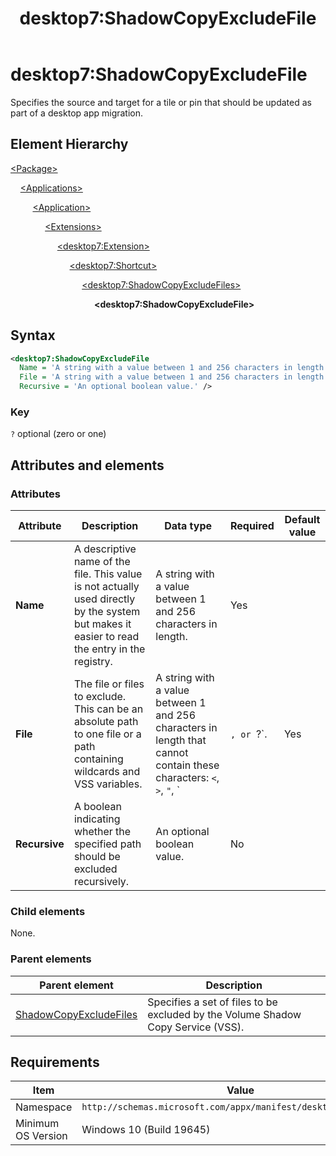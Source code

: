 ﻿---
title: desktop7:ShadowCopyExcludeFile
description: Specifies a file to be excluded by the Volume Shadow Copy Service (VSS).
ms.date: 10/15/2021
ms.topic: reference
keywords: windows 10, uwp, schema, manifest, desktop, extension 
ms.custom: 19H1
---

# desktop7:ShadowCopyExcludeFile

Specifies the source and target for a tile or pin that should be updated as part of a desktop app migration.

## Element Hierarchy

[\<Package\>](element-package.md)

&nbsp;&nbsp;&nbsp;&nbsp;[\<Applications\>](element-applications.md)

&nbsp;&nbsp;&nbsp;&nbsp; &nbsp;&nbsp;&nbsp;&nbsp;[\<Application\>](element-application.md)

&nbsp;&nbsp;&nbsp;&nbsp; &nbsp;&nbsp;&nbsp;&nbsp; &nbsp;&nbsp;&nbsp;&nbsp;[\<Extensions\>](element-1-extensions.md)

&nbsp;&nbsp;&nbsp;&nbsp; &nbsp;&nbsp;&nbsp;&nbsp; &nbsp;&nbsp;&nbsp;&nbsp; &nbsp;&nbsp;&nbsp;&nbsp;[\<desktop7:Extension\>](element-desktop7-extension.md)

&nbsp;&nbsp;&nbsp;&nbsp; &nbsp;&nbsp;&nbsp;&nbsp; &nbsp;&nbsp;&nbsp;&nbsp; &nbsp;&nbsp;&nbsp;&nbsp; &nbsp;&nbsp;&nbsp;&nbsp;[\<desktop7:Shortcut\>](element-desktop7-shortcut.md)

&nbsp;&nbsp;&nbsp;&nbsp; &nbsp;&nbsp;&nbsp;&nbsp; &nbsp;&nbsp;&nbsp;&nbsp; &nbsp;&nbsp;&nbsp;&nbsp; &nbsp;&nbsp;&nbsp;&nbsp; &nbsp;&nbsp;&nbsp;&nbsp;[\<desktop7:ShadowCopyExcludeFiles\>](element-desktop7-shadowcopyexcludefiles.md)

&nbsp;&nbsp;&nbsp;&nbsp; &nbsp;&nbsp;&nbsp;&nbsp; &nbsp;&nbsp;&nbsp;&nbsp; &nbsp;&nbsp;&nbsp;&nbsp; &nbsp;&nbsp;&nbsp;&nbsp; &nbsp;&nbsp;&nbsp;&nbsp; &nbsp;&nbsp;&nbsp;&nbsp;**\<desktop7:ShadowCopyExcludeFile\>**

## Syntax

```xml
<desktop7:ShadowCopyExcludeFile
  Name = 'A string with a value between 1 and 256 characters in length.'
  File = 'A string with a value between 1 and 256 characters in length that cannot contain these characters: <, >, ", |, or ?.'   
  Recursive = 'An optional boolean value.' />
```

### Key

`?` optional (zero or one)

## Attributes and elements

### Attributes

| Attribute | Description | Data type | Required | Default value |
|-|-|-|-|-|
| **Name** | A descriptive name of the file.  This value is not actually used directly by the system but makes it easier to read the entry in the registry. | A string with a value between 1 and 256 characters in length. | Yes |  |
| **File** | The file or files to exclude. This can be an absolute path to one file or a path containing wildcards and VSS variables. | A string with a value between 1 and 256 characters in length that cannot contain these characters: `<`, `>`, `"`, `|`, or `?`. | Yes |  |
| **Recursive** | A boolean indicating whether the specified path should be excluded recursively. | An optional boolean value. | No |  |

### Child elements

None.

### Parent elements

| Parent element | Description |
|---------------|-------------|
| [ShadowCopyExcludeFiles](element-desktop7-shadowcopyexcludefiles.md) | Specifies a set of files to be excluded by the Volume Shadow Copy Service (VSS). |  

## Requirements

| Item  | Value  |
|--|--|
| Namespace | `http://schemas.microsoft.com/appx/manifest/desktop/windows10/7` |
| Minimum OS Version | Windows 10 (Build 19645) |
